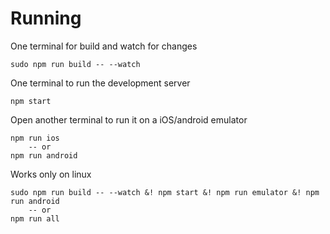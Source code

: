 # Running

One terminal for build and watch for changes<br>

    sudo npm run build -- --watch

One terminal to run the development server<br>

    npm start

Open another terminal to run it on a iOS/android emulator<br>

    npm run ios 
        -- or 
    npm run android 

Works only on linux

    sudo npm run build -- --watch &! npm start &! npm run emulator &! npm run android
        -- or
    npm run all